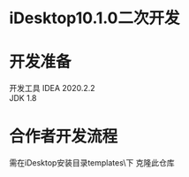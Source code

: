 # iDesktop10.1.0二次开发
# 开发准备
开发工具 IDEA 2020.2.2  
JDK 1.8  
# 合作者开发流程
需在iDesktop安装目录templates\下 克隆此仓库  
